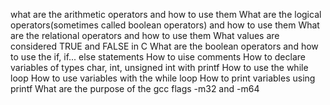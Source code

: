 what are the arithmetic operators and how to use them What are the logical operators(sometimes called boolean operators) and how to use them What are the relational operators and how to use them What values are considered TRUE and FALSE in C What are the boolean operators and how to use the if, if... else statements How to uise comments How to declare variables of types char, int, unsigned int with printf How to use the while loop How to use variables with the while loop How to print variables using printf What are the purpose of the gcc flags -m32 and -m64 